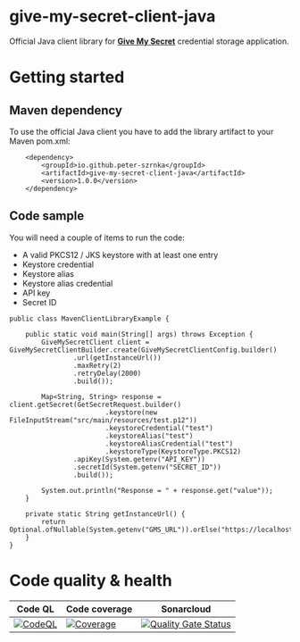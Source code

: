 # give-my-secret-client-java
Official Java client library for [**Give My Secret**](https://github.com/peter-szrnka/give-my-secret) credential storage application. 

# Getting started

## Maven dependency

To use the official Java client you have to add the library artifact to your Maven pom.xml:

```
    <dependency>
        <groupId>io.github.peter-szrnka</groupId>
        <artifactId>give-my-secret-client-java</artifactId>
        <version>1.0.0</version>
    </dependency>
```

## Code sample

You will need a couple of items to run the code:

- A valid PKCS12 / JKS keystore with at least one entry
- Keystore credential
- Keystore alias
- Keystore alias credential
- API key
- Secret ID

```
public class MavenClientLibraryExample {

	public static void main(String[] args) throws Exception {
		GiveMySecretClient client = GiveMySecretClientBuilder.create(GiveMySecretClientConfig.builder()
				.url(getInstanceUrl())
				.maxRetry(2)
				.retryDelay(2000)
				.build());

		Map<String, String> response = client.getSecret(GetSecretRequest.builder()
						.keystore(new FileInputStream("src/main/resources/test.p12"))
						.keystoreCredential("test")
						.keystoreAlias("test")
						.keystoreAliasCredential("test")
						.keystoreType(KeystoreType.PKCS12)
				.apiKey(System.getenv("API_KEY"))
				.secretId(System.getenv("SECRET_ID"))
				.build());

		System.out.println("Response = " + response.get("value"));
	}

	private static String getInstanceUrl() {
		return Optional.ofNullable(System.getenv("GMS_URL")).orElse("https://localhost:8443");
	}
}
```



# Code quality & health


| Code QL                                                      | Code coverage                                                | Sonarcloud                                                   |
| ------------------------------------------------------------ | ------------------------------------------------------------ | ------------------------------------------------------------ |
| [![CodeQL](https://github.com/peter-szrnka/give-my-secret-client-java/actions/workflows/codeql.yml/badge.svg)](https://github.com/peter-szrnka/give-my-secret-client-java/actions/workflows/codeql.yml) | [![Coverage](https://sonarcloud.io/api/project_badges/measure?project=peter-szrnka_give-my-secret-client-java&metric=coverage)](https://sonarcloud.io/summary/new_code?id=szrnka-peter_give-my-secret-client-java) | [![Quality Gate Status](https://sonarcloud.io/api/project_badges/measure?project=peter-szrnka_give-my-secret-client-java&metric=alert_status)](https://sonarcloud.io/summary/new_code?id=peter-szrnka_give-my-secret-client-java) |
